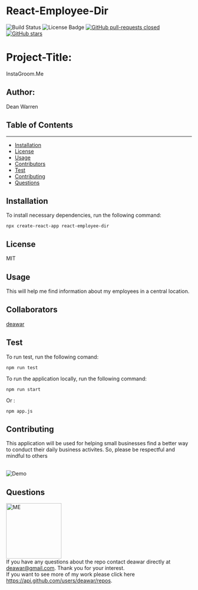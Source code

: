 # React-Employee-Dir

![Build Status](https://img.shields.io/badge/build-passing-brightgreen?style=plastic)
        <img src="https://img.shields.io/badge/license-MIT-green?style=plastic" alt="License Badge">  [![GitHub pull-requests closed](https://img.shields.io/github/issues-pr-closed/deawar/react-employee-dir.svg?style=plastic)](https://GitHub.com/deawar/react-employee-dir/pull/) [![GitHub stars](https://img.shields.io/github/stars/deawar/react-employee-dir.svg?style=social&label=Star&maxAge=2592000)](https://GitHub.com/deawar/react-employee-dir/stargazers/)

# Project-Title: 
InstaGroom.Me

## Author: 
Dean Warren

## Table of Contents
<hr>

* [Installation](#installation)
* [License](#license)
* [Usage](#usage)
* [Contributors](#contributors)
* [Test](#test)
* [Contributing](#contributing)
* [Questions](#questions)

## Installation
To install necessary dependencies, run the following command:<br>
```
npx create-react-app react-employee-dir
```

## License
MIT

## Usage
This will help me find information about my employees in a central location.

## Collaborators
[deawar](https://api.github.com/users/deawar/repos)<br>


## Test
To run test, run the following comand:<br>
```
npm run test
```
To run the application locally, run the following command:<br>
```
npm run start
```
Or :<br>
```
npm app.js 
```

## Contributing
This application will be used for helping small businesses find a better way to conduct their daily business activites. So, please be respectful and mindful to others

<br>
<img src="https://placeholder.com" alt="Demo">

## Questions

<img src="https://avatars1.githubusercontent.com/u/15312495?s=400&u=ca57805f0913479f15a13ed8e5a1577eb95c0926&v=4" alt="ME" width="150" height="150"><br>
If you have any questions about the repo contact deawar directly at deawar@gmail.com. Thank you for your interest.<br>
If you want to see more of my work please click here https://api.github.com/users/deawar/repos.

